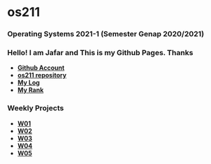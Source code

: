 # os211
### Operating Systems 2021-1 (Semester Genap 2020/2021)
### Hello! I am Jafar and This is my Github Pages. Thanks
* **[Github Account](https://github.com/abdurrohmanjafar/)**
* **[os211 repository](https://github.com/abdurrohmanjafar/os211/)**
* **[My Log](https://abdurrohmanjafar.github.io/os211/TXT/mylog.txt)**
* **[My Rank](https://abdurrohmanjafar.github.io/os211/TXT/myrank.txt)**

### Weekly Projects

* **[W01](https://abdurrohmanjafar.github.io/os211/W01/)**
* **[W02](https://abdurrohmanjafar.github.io/os211/W02/)**
* **[W03](https://abdurrohmanjafar.github.io/os211/W03/)**
* **[W04](https://abdurrohmanjafar.github.io/os211/W04/)**
* **[W05](https://abdurrohmanjafar.github.io/os211/W05/)**
